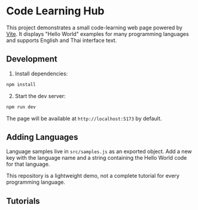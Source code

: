# Code Learning Hub

This project demonstrates a small code-learning web page powered by [Vite](https://vitejs.dev/). It displays "Hello World" examples for many programming languages and supports English and Thai interface text.

## Development

1. Install dependencies:

```bash
npm install
```

2. Start the dev server:

```bash
npm run dev
```

The page will be available at `http://localhost:5173` by default.

## Adding Languages

Language samples live in `src/samples.js` as an exported object. Add a new key with the language name and a string containing the Hello World code for that language.

This repository is a lightweight demo, not a complete tutorial for every programming language.

## Tutorials

